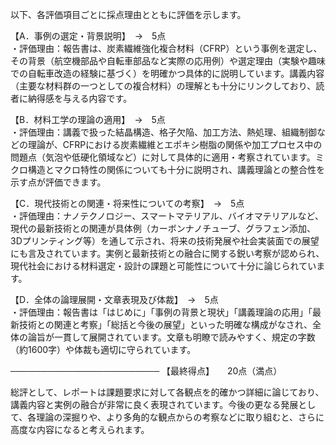 以下、各評価項目ごとに採点理由とともに評価を示します。

【A．事例の選定・背景説明】　→　5点  
・評価理由：報告書は、炭素繊維強化複合材料（CFRP）という事例を選定し、その背景（航空機部品や自転車部品など実際の応用例）や選定理由（実験や趣味での自転車改造の経験に基づく）を明確かつ具体的に説明しています。講義内容（主要な材料群の一つとしての複合材料）の理解とも十分にリンクしており、読者に納得感を与える内容です。

【B．材料工学の理論の適用】　→　5点  
・評価理由：講義で扱った結晶構造、格子欠陥、加工方法、熱処理、組織制御などの理論が、CFRPにおける炭素繊維とエポキシ樹脂の関係や加工プロセス中の問題点（気泡や低硬化領域など）に対して具体的に適用・考察されています。ミクロ構造とマクロ特性の関係についても十分に説明され、講義理論との整合性を示す点が評価できます。

【C．現代技術との関連・将来性についての考察】　→　5点  
・評価理由：ナノテクノロジー、スマートマテリアル、バイオマテリアルなど、現代の最新技術との関連が具体例（カーボンナノチューブ、グラフェン添加、3Dプリンティング等）を通して示され、将来の技術発展や社会実装面での展望にも言及されています。実例と最新技術との融合に関する鋭い考察が認められ、現代社会における材料選定・設計の課題と可能性について十分に論じられています。

【D．全体の論理展開・文章表現及び体裁】　→　5点  
・評価理由：報告書は「はじめに」「事例の背景と現状」「講義理論の応用」「最新技術との関連と考察」「総括と今後の展望」といった明確な構成がなされ、全体の論旨が一貫して展開されています。文章も明瞭で読みやすく、規定の字数（約1600字）や体裁も適切に守られています。

────────────────────────
【最終得点】　　20点（満点）

総評として、レポートは課題要求に対して各観点を的確かつ詳細に論じており、講義内容と実例の融合が非常に良く表現されています。今後の更なる発展として、各理論の深掘りや、より多角的な観点からの考察などに取り組むと、さらに高度な内容になると考えられます。